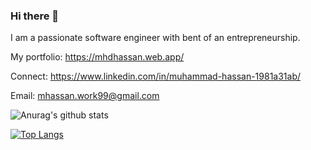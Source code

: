 ### Hi there 👋
I am a passionate software engineer with bent of an entrepreneurship.

My portfolio: https://mhdhassan.web.app/

Connect: https://www.linkedin.com/in/muhammad-hassan-1981a31ab/

Email: mhassan.work99@gmail.com


![Anurag's github stats](https://github-readme-stats.vercel.app/api?username=mhdhassan99&show_icons=true&theme=radical)

[![Top Langs](https://github-readme-stats.vercel.app/api/top-langs/?username=mhdhassan99)](https://github.com/mhdhassan99/github-readme-stats)
<!--
**mhdhassan99/mhdhassan99** is a ✨ _special_ ✨ repository because its `README.md` (this file) appears on your GitHub profile.

Here are some ideas to get you started:

- 🔭 I’m currently working on ...
- 🌱 I’m currently learning ...
- 👯 I’m looking to collaborate on ...
- 🤔 I’m looking for help with ...
- 💬 Ask me about ...
- 📫 How to reach me: ...
- 😄 Pronouns: ...
- ⚡ Fun fact: ...
-->
